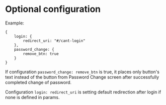 # Optional configuration

Example:

```
{
	login: {
		redirect_uri: "#/cant-login"
	},
	password_change: {
		remove_btn: true
	}
}
```

If configuration `password_change: remove_btn` is true, it places only button's text instead of the button from Password Change screen after successfully completed change of password.

Configuration `login: redirect_uri` is setting default redirection after login if none is defined in params.